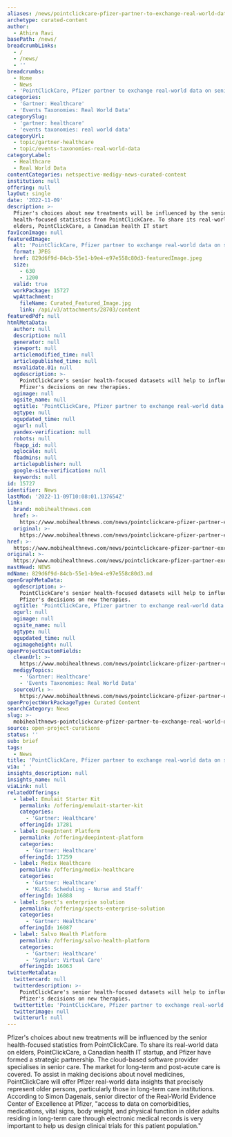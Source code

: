 ```yaml
---
aliases: /news/pointclickcare-pfizer-partner-to-exchange-real-world-data-on-seniors
archetype: curated-content
author:
  - Athira Ravi
basePath: /news/
breadcrumbLinks:
  - /
  - /news/
  - ''
breadcrumbs:
  - Home
  - News
  - 'PointClickCare, Pfizer partner to exchange real-world data on seniors'
categories:
  - 'Gartner: Healthcare'
  - 'Events Taxonomies: Real World Data'
categorySlug:
  - 'gartner: healthcare'
  - 'events taxonomies: real world data'
categoryUrl:
  - topic/gartner-healthcare
  - topic/events-taxonomies-real-world-data
categoryLabel:
  - Healthcare
  - Real World Data
contentCategories: netspective-medigy-news-curated-content
institution: null
offering: null
layOut: single
date: '2022-11-09'
description: >-
  Pfizer's choices about new treatments will be influenced by the senior
  health-focused statistics from PointClickCare. To share its real-world data on
  elders, PointClickCare, a Canadian health IT start
favIconImage: null
featuredImage:
  alt: 'PointClickCare, Pfizer partner to exchange real-world data on seniors'
  format: JPEG
  href: 829d6f9d-84cb-55e1-b9e4-e97e558c80d3-featuredImage.jpeg
  size:
    - 630
    - 1200
  valid: true
  workPackage: 15727
  wpAttachment:
    fileName: Curated_Featured_Image.jpg
    link: /api/v3/attachments/28703/content
featuredPdf: null
htmlMetaData:
  author: null
  description: null
  generator: null
  viewport: null
  articlemodified_time: null
  articlepublished_time: null
  msvalidate.01: null
  ogdescription: >-
    PointClickCare's senior health-focused datasets will help to influence
    Pfizer's decisions on new therapies.
  ogimage: null
  ogsite_name: null
  ogtitle: 'PointClickCare, Pfizer partner to exchange real-world data on seniors'
  ogtype: null
  ogupdated_time: null
  ogurl: null
  yandex-verification: null
  robots: null
  fbapp_id: null
  oglocale: null
  fbadmins: null
  articlepublisher: null
  google-site-verification: null
  keywords: null
id: 15727
identifier: News
lastMod: '2022-11-09T10:08:01.137654Z'
link:
  brand: mobihealthnews.com
  href: >-
    https://www.mobihealthnews.com/news/pointclickcare-pfizer-partner-exchange-real-world-data-seniors
  original: >-
    https://www.mobihealthnews.com/news/pointclickcare-pfizer-partner-exchange-real-world-data-seniors
href: >-
  https://www.mobihealthnews.com/news/pointclickcare-pfizer-partner-exchange-real-world-data-seniors
original: >-
  https://www.mobihealthnews.com/news/pointclickcare-pfizer-partner-exchange-real-world-data-seniors
mastHead: NEWS
mdName: 829d6f9d-84cb-55e1-b9e4-e97e558c80d3.md
openGraphMetaData:
  ogdescription: >-
    PointClickCare's senior health-focused datasets will help to influence
    Pfizer's decisions on new therapies.
  ogtitle: 'PointClickCare, Pfizer partner to exchange real-world data on seniors'
  ogurl: null
  ogimage: null
  ogsite_name: null
  ogtype: null
  ogupdated_time: null
  ogimageheight: null
openProjectCustomFields:
  cleanUrl: >-
    https://www.mobihealthnews.com/news/pointclickcare-pfizer-partner-exchange-real-world-data-seniors
  medigyTopics:
    - 'Gartner: Healthcare'
    - 'Events Taxonomies: Real World Data'
  sourceUrl: >-
    https://www.mobihealthnews.com/news/pointclickcare-pfizer-partner-exchange-real-world-data-seniors
openProjectWorkPackageType: Curated Content
searchCategory: News
slug: >-
  mobihealthnews-pointclickcare-pfizer-partner-to-exchange-real-world-data-on-seniors
source: open-project-curations
status: ''
sub: brief
tags:
  - News
title: 'PointClickCare, Pfizer partner to exchange real-world data on seniors'
via: ' '
insights_description: null
insights_name: null
viaLink: null
relatedOfferings:
  - label: Emulait Starter Kit
    permalink: /offering/emulait-starter-kit
    categories:
      - 'Gartner: Healthcare'
    offeringId: 17281
  - label: DeepIntent Platform
    permalink: /offering/deepintent-platform
    categories:
      - 'Gartner: Healthcare'
    offeringId: 17259
  - label: Medix Healthcare
    permalink: /offering/medix-healthcare
    categories:
      - 'Gartner: Healthcare'
      - 'KLAS: Scheduling - Nurse and Staff'
    offeringId: 16888
  - label: Spect's enterprise solution
    permalink: /offering/spects-enterprise-solution
    categories:
      - 'Gartner: Healthcare'
    offeringId: 16087
  - label: Salvo Health Platform
    permalink: /offering/salvo-health-platform
    categories:
      - 'Gartner: Healthcare'
      - 'Symplur: Virtual Care'
    offeringId: 16063
twitterMetaData:
  twittercard: null
  twitterdescription: >-
    PointClickCare's senior health-focused datasets will help to influence
    Pfizer's decisions on new therapies.
  twittertitle: 'PointClickCare, Pfizer partner to exchange real-world data on seniors'
  twitterimage: null
  twitterurl: null
---
```

<p>Pfizer's choices about new treatments will be influenced by the senior health-focused statistics from PointClickCare. To share its real-world data on elders, PointClickCare, a Canadian health IT startup, and Pfizer have formed a strategic partnership. The cloud-based software provider specialises in senior care. The market for long-term and post-acute care is covered. To assist in making decisions about novel medicines, PointClickCare will offer Pfizer real-world data insights that precisely represent older persons, particularly those in long-term care institutions. According to Simon Dagenais, senior director of the Real-World Evidence Center of Excellence at Pfizer, "access to data on comorbidities, medications, vital signs, body weight, and physical function in older adults residing in long-term care through electronic medical records is very important to help us design clinical trials for this patient population."</p>